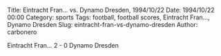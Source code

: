 Title: Eintracht Fran… vs. Dynamo Dresden, 1994/10/22
Date: 1994/10/22 00:00
Category: sports
Tags: football, football scores, Eintracht Fran…, Dynamo Dresden
Slug: eintracht-fran-vs-dynamo-dresden
Author: carbonero


Eintracht Fran… 2 - 0 Dynamo Dresden
